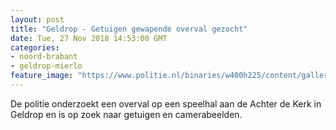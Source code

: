 ```yaml
---
layout: post
title: "Geldrop - Getuigen gewapende overval gezocht"
date: Tue, 27 Nov 2018 14:53:00 GMT
categories: 
- noord-brabant 
- geldrop-mierlo 
feature_image: "https://www.politie.nl/binaries/w400h225/content/gallery/politie/stockfotos/algemeen/afzetlint-gebruikt-bij-een-afzetting-van-een-pd.jpg"
---
```


De politie onderzoekt een overval op een speelhal aan de Achter de Kerk in Geldrop en is op zoek naar getuigen en camerabeelden.

